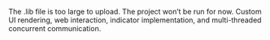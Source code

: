 The .lib file is too large to upload. The project won’t be run for now.
Custom UI rendering, web interaction, indicator implementation, and multi-threaded concurrent communication.
